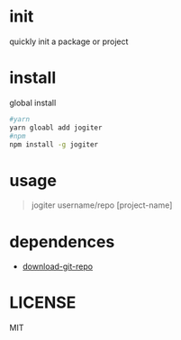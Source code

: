 # init
quickly init a package or project

# install

global install

```sh
#yarn
yarn gloabl add jogiter
#npm
npm install -g jogiter
```


# usage

>jogiter <command> username/repo [project-name]

# dependences

+   [download-git-repo](https://github.com/flipxfx/download-git-repo)

# LICENSE

MIT